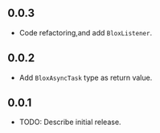 ## 0.0.3
- Code refactoring,and add `BloxListener`.


## 0.0.2
- Add `BloxAsyncTask` type as return value.


## 0.0.1
* TODO: Describe initial release.
